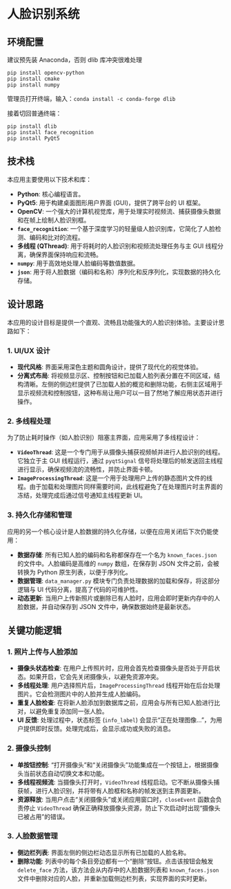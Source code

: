 # 人脸识别系统
## 环境配置

建议预先装 Anaconda，否则 dlib 库冲突很难处理

```shell
pip install opencv-python
pip install cmake
pip install numpy
```

管理员打开终端，输入：`conda install -c conda-forge dlib`

接着切回普通终端：

```shell
pip install dlib
pip install face_recognition
pip install PyQt5
```

## 技术栈

本应用主要使用以下技术和库：

- **Python**: 核心编程语言。
- **PyQt5**: 用于构建桌面图形用户界面 (GUI)，提供了跨平台的 UI 框架。
- **OpenCV**: 一个强大的计算机视觉库，用于处理实时视频流、捕获摄像头数据和在帧上绘制人脸识别框。
- **`face_recognition`**: 一个基于深度学习的轻量级人脸识别库，它简化了人脸检测、编码和比对的流程。
- **多线程 (QThread)**: 用于将耗时的人脸识别和视频流处理任务与主 GUI 线程分离，确保界面保持响应和流畅。
- **`numpy`**: 用于高效地处理人脸编码等数值数据。
- **`json`**: 用于将人脸数据（编码和名称）序列化和反序列化，实现数据的持久化存储。

## 设计思路

本应用的设计目标是提供一个直观、流畅且功能强大的人脸识别体验。主要设计思路如下：

### 1. UI/UX 设计

- **现代风格**: 界面采用深色主题和圆角设计，提供了现代化的视觉体验。
- **分离式布局**: 将视频显示区、控制按钮和已加载人脸列表分置在不同区域，结构清晰。左侧的侧边栏提供了已加载人脸的概览和删除功能，右侧主区域用于显示视频流和控制按钮，这种布局让用户可以一目了然地了解应用状态并进行操作。

### 2. 多线程处理

为了防止耗时操作（如人脸识别）阻塞主界面，应用采用了多线程设计：

- **`VideoThread`**: 这是一个专门用于从摄像头捕获视频帧并进行人脸识别的线程。它独立于主 GUI 线程运行，通过 `pyqtSignal` 信号将处理后的帧发送回主线程进行显示，确保视频流的流畅性，并防止界面卡顿。
- **`ImageProcessingThread`**: 这是一个用于处理用户上传的静态图片文件的线程。由于加载和处理图片同样需要时间，此线程避免了在处理图片时主界面的冻结，处理完成后通过信号通知主线程更新 UI。

### 3. 持久化存储和管理

应用的另一个核心设计是人脸数据的持久化存储，以便在应用关闭后下次仍能使用：

- **数据存储**: 所有已知人脸的编码和名称都保存在一个名为 `known_faces.json` 的文件中。人脸编码是高维的 `numpy` 数组，在保存到 JSON 文件之前，会被转换为 Python 原生列表，以便于序列化。
- **数据管理**: `data_manager.py` 模块专门负责处理数据的加载和保存，将这部分逻辑与 UI 代码分离，提高了代码的可维护性。
- **动态更新**: 当用户上传新照片或删除已有人脸时，应用会即时更新内存中的人脸数据，并自动保存到 JSON 文件中，确保数据始终是最新状态。

## 关键功能逻辑

### 1. 照片上传与人脸添加

- **摄像头状态检查**: 在用户上传照片时，应用会首先检查摄像头是否处于开启状态。如果开启，它会先关闭摄像头，以避免资源冲突。
- **多线程处理**: 用户选择照片后，`ImageProcessingThread` 线程开始在后台处理图片。它会检测图片中的人脸并生成人脸编码。
- **重复人脸检查**: 在将新人脸添加到数据库之前，应用会与所有已知人脸进行比对，以避免重复添加同一张人脸。
- **UI 反馈**: 处理过程中，状态标签 (`info_label`) 会显示“正在处理图像...”，为用户提供即时反馈。处理完成后，会显示成功或失败的消息。

### 2. 摄像头控制

- **单按钮控制**: “打开摄像头”和“关闭摄像头”功能集成在一个按钮上，根据摄像头当前状态自动切换文本和功能。
- **多线程视频流**: 当摄像头打开时，`VideoThread` 线程启动。它不断从摄像头捕获帧，进行人脸识别，并将带有人脸框和名称的帧发送到主界面更新。
- **资源释放**: 当用户点击“关闭摄像头”或关闭应用窗口时，`closeEvent` 函数会负责停止 `VideoThread` 确保正确释放摄像头资源，防止下次启动时出现“摄像头已被占用”的错误。

### 3. 人脸数据管理

- **侧边栏列表**: 界面左侧的侧边栏动态显示所有已加载的人脸名称。
- **删除功能**: 列表中的每个条目旁边都有一个“删除”按钮。点击该按钮会触发 `delete_face` 方法，该方法会从内存中的人脸数据列表和 `known_faces.json` 文件中删除对应的人脸，并重新加载侧边栏列表，实现界面的实时更新。
